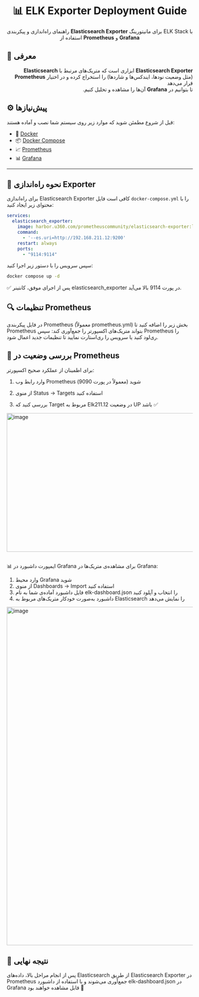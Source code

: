<h1 align="center">📊 ELK Exporter Deployment Guide </h1>

<p align="center">
  راهنمای راه‌اندازی و پیکربندی <b>Elasticsearch Exporter</b> برای مانیتورینگ ELK Stack با استفاده از <b>Prometheus</b> و <b>Grafana</b>
</p>

## 🧩 معرفی

<div dir="rtl">

**Elasticsearch Exporter** ابزاری است که متریک‌های مرتبط با **Elasticsearch**  
(مثل وضعیت نودها، ایندکس‌ها و شاردها) را استخراج کرده و در اختیار **Prometheus** قرار می‌دهد  
تا بتوانیم در **Grafana** آن‌ها را مشاهده و تحلیل کنیم.

</div>


## ⚙️ پیش‌نیازها

قبل از شروع مطمئن شوید که موارد زیر روی سیستم شما نصب و آماده هستند:

- 🐳 [Docker](https://docs.docker.com/get-docker/)
- 📦 [Docker Compose](https://docs.docker.com/compose/)
- 📈 [Prometheus](https://prometheus.io/)
- 📊 [Grafana](https://grafana.com/)

---

## 🚀 نحوه راه‌اندازی Exporter

برای راه‌اندازی Elasticsearch Exporter کافی است فایل `docker-compose.yml` را با محتوای زیر ایجاد کنید:

```yaml
services:
  elasticsearch_exporter:
    image: harbor.u360.com/prometheuscommunity/elasticsearch-exporter:latest
    command:
      - '--es.uri=http://192.168.211.12:9200'
    restart: always
    ports:
      - "9114:9114"
```

سپس سرویس را با دستور زیر اجرا کنید:

```bash
docker compose up -d
```
✅ پس از اجرای موفق، کانتینر elasticsearch_exporter در پورت 9114 بالا می‌آید.


## 🔍 تنظیمات Prometheus
در فایل پیکربندی Prometheus (معمولاً prometheus.yml) بخش زیر را اضافه کنید تا Prometheus بتواند متریک‌های اکسپورتر را جمع‌آوری کند:
سپس Prometheus را ری‌لود کنید یا سرویس را ری‌استارت نمایید تا تنظیمات جدید اعمال شود.


## 🧪 بررسی وضعیت در Prometheus
برای اطمینان از عملکرد صحیح اکسپورتر:
  
 1. وارد رابط وب Prometheus شوید (معمولاً در پورت 9090)
  
 2. از منوی Status → Targets استفاده کنید

 3. بررسی کنید که Target مربوط به Elk211.12 در وضعیت UP باشد ✅
<img width="1889" height="375" alt="image" src="https://github.com/user-attachments/assets/83bdea79-8234-4470-869c-a10eca89092e" />


##
📊 ایمپورت داشبورد در Grafana
برای مشاهده‌ی متریک‌ها در Grafana:
1.	وارد محیط Grafana شوید
2.	از منوی Dashboards → Import استفاده کنید
3.	فایل داشبورد آماده‌ی شما به نام elk-dashboard.json را انتخاب و آپلود کنید
4.	داشبورد به‌صورت خودکار متریک‌های مربوط به Elasticsearch را نمایش می‌دهد

<img width="1649" height="915" alt="image" src="https://github.com/user-attachments/assets/08007c16-8e2d-4a20-ad33-4a5273ae1f9d" />

## 🏁 نتیجه نهایی

پس از انجام مراحل بالا، داده‌های Elasticsearch از طریق Elasticsearch Exporter در Prometheus جمع‌آوری می‌شوند و با استفاده از داشبورد elk-dashboard.json در Grafana قابل مشاهده خواهند بود 🎯

